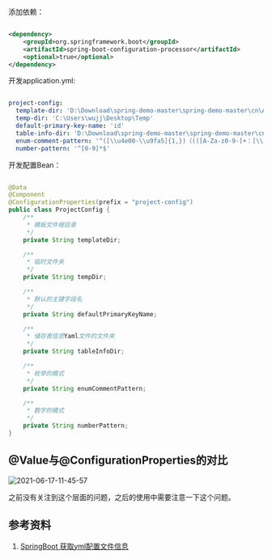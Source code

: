 添加依赖：

~~~ xml

<dependency>
    <groupId>org.springframework.boot</groupId>
    <artifactId>spring-boot-configuration-processor</artifactId>
    <optional>true</optional>
</dependency>

~~~

开发application.yml:

~~~ yaml

project-config:
  template-dir: 'D:\Download\spring-demo-master\spring-demo-master\cn\AutoTools\src\main\resources\templates'
  temp-dir: 'C:\Users\wujj\Desktop\Temp'
  default-primary-key-name: 'id'
  table-info-dir: 'D:\Download\spring-demo-master\spring-demo-master\cn\AutoTools\src\main\resources\tables'
  enum-comment-pattern: '^([\\u4e00-\\u9fa5]{1,})（(([A-Za-z0-9-]+：[\\u4e00-\\u9fa5]{1,}，?)+)）$'
  number-pattern: '^[0-9]*$'

~~~

开发配置Bean：

~~~ java

@Data
@Component
@ConfigurationProperties(prefix = "project-config")
public class ProjectConfig {
    /**
     * 模板文件根目录
     */
    private String templateDir;

    /**
     * 临时文件夹
     */
    private String tempDir;

    /**
     * 默认的主键字段名
     */
    private String defaultPrimaryKeyName;

    /**
     * 储存表信息Yaml文件的文件夹
     */
    private String tableInfoDir;

    /**
     * 枚举的模式
     */
    private String enumCommentPattern;

    /**
     * 数字的模式
     */
    private String numberPattern;
}

~~~

## @Value与@ConfigurationProperties的对比

![2021-06-17-11-45-57](https://junjie2018sz.oss-cn-shenzhen.aliyuncs.com/images/2021-06-17-11-45-57.png)

之前没有关注到这个层面的问题，之后的使用中需要注意一下这个问题。

## 参考资料

1. [SpringBoot 获取yml配置文件信息](https://blog.csdn.net/u012448904/article/details/103912606)